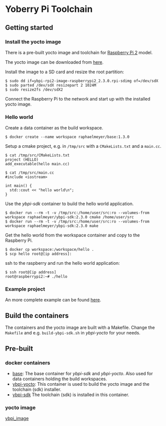 # Yoberry Pi Toolchain

## Getting started

### Install the yocto image

There is a pre-built yocto image and toolchain for [Raspberry Pi 2](https://www.raspberrypi.org/products/raspberry-pi-2-model-b/) model.

The yocto image can be downloaded from [here](https://www.dropbox.com/s/tum9hzxbb5pnc2c/ybpi-rpi2-image-raspberrypi2_2.3.0.rpi-sdimg?raw=1).

Install the image to a SD card and resize the root partition:

    $ sudo dd if=ybpi-rpi2-image-raspberrypi2_2.3.0.rpi-sdimg of=/dev/sdX
    $ sudo parted /dev/sdX resizepart 2 1024M
    $ sudo resize2fs /dev/sdX2

Connect the Raspberry Pi to the network and start up with the installed yocto image.

### Hello world

Create a data container as the build workspace.

    $ docker create --name workspace raphaelmeyer/base:1.3.0

Setup a cmake project, e.g. in `/tmp/src` with a `CMakeLists.txt` and a `main.cc`.

    $ cat /tmp/src/CMakeLists.txt
    project (HELLO)
    add_executable(hello main.cc)

    $ cat /tmp/src/main.cc
    #include <iostream>

    int main() {
      std::cout << "hello world\n";
    }

Use the *ybpi-sdk* container to build the hello world application.

    $ docker run --rm -t -v /tmp/src:/home/user/src:ro --volumes-from workspace raphaelmeyer/ybpi-sdk:2.3.0 cmake /home/user/src
    $ docker run --rm -t -v /tmp/src:/home/user/src:ro --volumes-from workspace raphaelmeyer/ybpi-sdk:2.3.0 make

Get the hello world from the workspace container and copy to the Raspberry Pi.

    $ docker cp workspace:/workspace/hello .
    $ scp hello root@[ip address]:

ssh to the raspberry and run the hello world application:

    $ ssh root@[ip address]
    root@raspberrypi2:~# ./hello


### Example project

An more complete example can be found [here](https://github.com/raphaelmeyer/skeleton/).

## Build the containers

The containers and the yocto image are built with a Makefile.
Change the `Makefile` and e.g. `build-ybpi-sdk.sh` in *ybpi-yocto* for your needs.

## Pre-built

### docker containers

* [base](https://hub.docker.com/r/raphaelmeyer/base/):
  The base container for *ybpi-sdk* and *ybpi-yocto*.
  Also used for data containers holding the build workspaces.
* [ybpi-yocto](https://hub.docker.com/r/raphaelmeyer/ybpi-yocto/):
  This container is used to build the yocto image and the toolchain (sdk) installer.
* [ybpi-sdk](https://hub.docker.com/r/raphaelmeyer/ybpi-sdk/)
  The toolchain (sdk) is installed in this container.

### yocto image

[ybpi_image](https://www.dropbox.com/s/tum9hzxbb5pnc2c/ybpi-rpi2-image-raspberrypi2_2.3.0.rpi-sdimg?raw=1)

